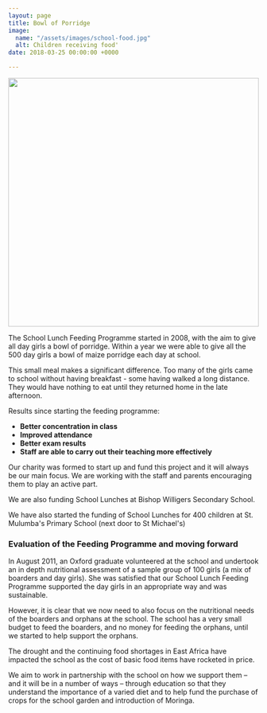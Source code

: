 ```yaml
---
layout: page
title: Bowl of Porridge
image:
  name: "/assets/images/school-food.jpg"
  alt: Children receiving food'
date: 2018-03-25 00:00:00 +0000

---
```

<a href="{{ site.url }}{{ site.baseurl }}{{ page.image.name }}"><img src="{{ site.url }}{{ site.baseurl }}{{ page.image.name }}" style="object-fit: cover; height: 500px; width: 100%;" /></a>

The School Lunch Feeding Programme started in 2008, with the aim to give all day girls a bowl of porridge. Within a year we were able to give all the 500 day girls a bowl of maize porridge each day at school.

This small meal makes a significant difference. Too many of the girls came to school without having breakfast - some having walked a long distance. They would have nothing to eat until they returned home in the late afternoon.

Results since starting the feeding programme:

* **Better concentration in class**
* **Improved attendance**
* **Better exam results**
* **Staff are able to carry out their teaching more effectively**

Our charity was formed to start up and fund this project and it will always be our main focus. We are working with the staff and parents encouraging them to play an active part.

We are also funding School Lunches at Bishop Willigers Secondary School.

We have also started the funding of School Lunches for 400 children at St. Mulumba's Primary School (next door to St Michael's) 

### Evaluation of the Feeding Programme and moving forward

In August 2011, an Oxford graduate volunteered at the school and undertook an in depth nutritional assessment of a sample group of 100 girls (a mix of boarders and day girls). She was satisfied that our School Lunch Feeding Programme supported the day girls in an appropriate way and was sustainable.

However, it is clear that we now need to also focus on the nutritional needs of the boarders and orphans at the school. The school has a very small budget to feed the boarders, and no money for feeding the orphans, until we started to help support the orphans.

The drought and the continuing food shortages in East Africa have impacted the school as the cost of basic food items have rocketed in price.

We aim to work in partnership with the school on how we support them – and it will be in a number of ways – through education so that they understand the importance of a varied diet and to help fund the purchase of crops for the school garden and introduction of Moringa.